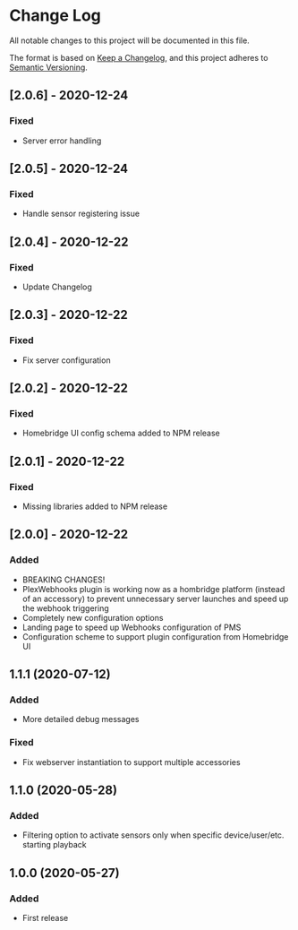 # Change Log

All notable changes to this project will be documented in this file.

The format is based on [Keep a Changelog](https://keepachangelog.com/en/1.0.0/),
and this project adheres to [Semantic Versioning](https://semver.org/spec/v2.0.0.html).

## [2.0.6] - 2020-12-24
### Fixed
* Server error handling

## [2.0.5] - 2020-12-24
### Fixed
* Handle sensor registering issue

## [2.0.4] - 2020-12-22
### Fixed
* Update Changelog

## [2.0.3] - 2020-12-22
### Fixed
* Fix server configuration

## [2.0.2] - 2020-12-22
### Fixed
* Homebridge UI config schema added to NPM release

## [2.0.1] - 2020-12-22
### Fixed
* Missing libraries added to NPM release

## [2.0.0] - 2020-12-22
### Added
* BREAKING CHANGES!
* PlexWebhooks plugin is working now as a hombridge platform (instead of an accessory) to prevent unnecessary server launches and speed up the webhook triggering
* Completely new configuration options
* Landing page to speed up Webhooks configuration of PMS
* Configuration scheme to support plugin configuration from Homebridge UI

## 1.1.1 (2020-07-12)
### Added
* More detailed debug messages

### Fixed
* Fix webserver instantiation to support multiple accessories

## 1.1.0 (2020-05-28)
### Added

* Filtering option to activate sensors only when specific device/user/etc. starting playback

## 1.0.0 (2020-05-27)
### Added

* First release
